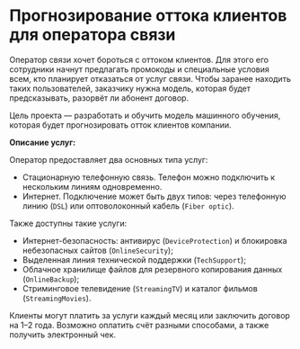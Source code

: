 # Прогнозирование оттока клиентов для оператора связи

Оператор связи хочет бороться с оттоком клиентов. Для этого его сотрудники начнут предлагать промокоды и специальные условия всем, кто планирует отказаться от услуг связи. Чтобы заранее находить таких пользователей, заказчику нужна модель, которая будет предсказывать, разорвёт ли абонент договор.

Цель проекта — разработать и обучить модель машинного обучения, которая будет прогнозировать отток клиентов компании. 


**Описание услуг:**

Оператор предоставляет два основных типа услуг: 
- Стационарную телефонную связь. Телефон можно подключить к нескольким линиям одновременно.
- Интернет. Подключение может быть двух типов: через телефонную линию (`DSL`) или оптоволоконный кабель (`Fiber optic`).

Также доступны такие услуги:
- Интернет-безопасность: антивирус (`DeviceProtection`) и блокировка небезопасных сайтов (`OnlineSecurity`);
- Выделенная линия технической поддержки (`TechSupport`);
- Облачное хранилище файлов для резервного копирования данных (`OnlineBackup`);
- Стриминговое телевидение (`StreamingTV`) и каталог фильмов (`StreamingMovies`).

Клиенты могут платить за услуги каждый месяц или заключить договор на 1–2 года. Возможно оплатить счёт разными способами, а также получить электронный чек.
